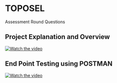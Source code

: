 # TOPOSEL
Assessment Round Questions

## Project Explanation and Overview
[![Watch the video](assets/loom-video-1.png)](https://www.loom.com/share/f7dfdbda648f4205ac0ba968cb46c42d?sid=c0979dc2-8cc1-4f35-8026-36b1aaf686fb)

## End Point Testing using POSTMAN
[![Watch the video](assets/loom-video-2.png)](https://www.loom.com/share/3771ab58f700427e905475af38eb7ed3?sid=dd81fbb5-740f-43a1-a101-24b60b618d8d)
